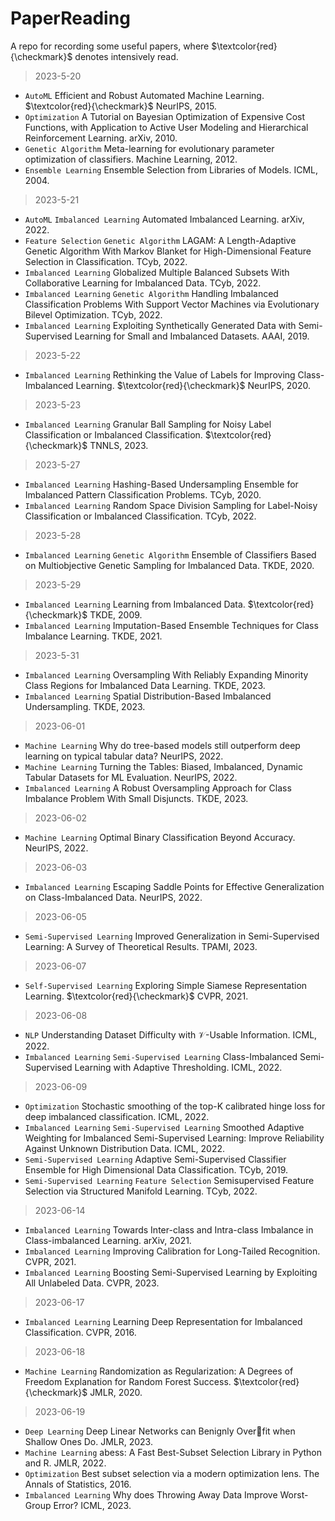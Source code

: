 # PaperReading
A repo for recording some useful papers, where $\textcolor{red}{\checkmark}$ denotes intensively read.

> 2023-5-20
* `AutoML` Efficient and Robust Automated Machine Learning. $\textcolor{red}{\checkmark}$ NeurIPS, 2015.
* `Optimization` A Tutorial on Bayesian Optimization of Expensive Cost Functions, with Application to Active User Modeling and Hierarchical Reinforcement Learning. arXiv, 2010.
* `Genetic Algorithm` Meta-learning for evolutionary parameter optimization of classifiers. Machine Learning, 2012.
* `Ensemble Learning` Ensemble Selection from Libraries of Models. ICML, 2004.

> 2023-5-21
* `AutoML` `Imbalanced Learning` Automated Imbalanced Learning. arXiv, 2022.
* `Feature Selection` `Genetic Algorithm` LAGAM: A Length-Adaptive Genetic Algorithm With Markov Blanket for High-Dimensional Feature Selection in Classification. TCyb, 2022.
* `Imbalanced Learning` Globalized Multiple Balanced Subsets With Collaborative Learning for Imbalanced Data. TCyb, 2022.
* `Imbalanced Learning` `Genetic Algorithm` Handling Imbalanced Classification Problems With Support Vector Machines via Evolutionary Bilevel Optimization. TCyb, 2022.
* `Imbalanced Learning` Exploiting Synthetically Generated Data with Semi-Supervised Learning for Small and Imbalanced Datasets. AAAI, 2019.

> 2023-5-22
* `Imbalanced Learning` Rethinking the Value of Labels for Improving Class-Imbalanced Learning. $\textcolor{red}{\checkmark}$ NeurIPS, 2020.

> 2023-5-23
* `Imbalanced Learning` Granular Ball Sampling for Noisy Label Classification or Imbalanced Classification. $\textcolor{red}{\checkmark}$ TNNLS, 2023.

> 2023-5-27
* `Imbalanced Learning` Hashing-Based Undersampling Ensemble for Imbalanced Pattern Classification Problems. TCyb, 2020.
* `Imbalanced Learning` Random Space Division Sampling for Label-Noisy Classification or Imbalanced Classification. TCyb, 2022.

> 2023-5-28
* `Imbalanced Learning` `Genetic Algorithm` Ensemble of Classifiers Based on Multiobjective Genetic Sampling for Imbalanced Data. TKDE, 2020.

> 2023-5-29
* `Imbalanced Learning` Learning from Imbalanced Data. $\textcolor{red}{\checkmark}$ TKDE, 2009.
* `Imbalanced Learning` Imputation-Based Ensemble Techniques for Class Imbalance Learning. TKDE, 2021.

> 2023-5-31
* `Imbalanced Learning` Oversampling With Reliably Expanding Minority Class Regions for Imbalanced Data Learning. TKDE, 2023.
* `Imbalanced Learning` Spatial Distribution-Based Imbalanced Undersampling. TKDE, 2023.

> 2023-06-01
* `Machine Learning` Why do tree-based models still outperform deep learning on typical tabular data? NeurIPS, 2022.
* `Machine Learning` Turning the Tables: Biased, Imbalanced, Dynamic Tabular Datasets for ML Evaluation. NeurIPS, 2022.
* `Imbalanced Learning` A Robust Oversampling Approach for Class Imbalance Problem With Small Disjuncts. TKDE, 2023.

> 2023-06-02
* `Machine Learning` Optimal Binary Classification Beyond Accuracy. NeurIPS, 2022.

> 2023-06-03
* `Imbalanced Learning` Escaping Saddle Points for Effective Generalization on Class-Imbalanced Data. NeurIPS, 2022.

> 2023-06-05
* `Semi-Supervised Learning` Improved Generalization in Semi-Supervised Learning: A Survey of Theoretical Results. TPAMI, 2023.

> 2023-06-07
* `Self-Supervised Learning` Exploring Simple Siamese Representation Learning. $\textcolor{red}{\checkmark}$ CVPR, 2021.

> 2023-06-08
* `NLP` Understanding Dataset Difficulty with $\mathcal{V}$-Usable Information. ICML, 2022.
* `Imbalanced Learning` `Semi-Supervised Learning` Class-Imbalanced Semi-Supervised Learning with Adaptive Thresholding. ICML, 2022.

> 2023-06-09
* `Optimization` Stochastic smoothing of the top-K calibrated hinge loss for deep imbalanced classification. ICML, 2022.
* `Imbalanced Learning` `Semi-Supervised Learning` Smoothed Adaptive Weighting for Imbalanced Semi-Supervised Learning: Improve Reliability Against Unknown Distribution Data. ICML, 2022.
* `Semi-Supervised Learning` Adaptive Semi-Supervised Classifier Ensemble for High Dimensional Data Classification. TCyb, 2019.
* `Semi-Supervised Learning` `Feature Selection` Semisupervised Feature Selection via Structured Manifold Learning. TCyb, 2022.

> 2023-06-14
* `Imbalanced Learning` Towards Inter-class and Intra-class Imbalance in Class-imbalanced Learning. arXiv, 2021.
* `Imbalanced Learning` Improving Calibration for Long-Tailed Recognition. CVPR, 2021.
* `Imbalanced Learning` Boosting Semi-Supervised Learning by Exploiting All Unlabeled Data. CVPR, 2023.

> 2023-06-17
* `Imbalanced Learning` Learning Deep Representation for Imbalanced Classification. CVPR, 2016.

> 2023-06-18
* `Machine Learning` Randomization as Regularization: A Degrees of Freedom Explanation for Random Forest Success. $\textcolor{red}{\checkmark}$ JMLR, 2020.

> 2023-06-19
* `Deep Learning` Deep Linear Networks can Benignly Overfit when Shallow Ones Do. JMLR, 2023.
* `Machine Learning` abess: A Fast Best-Subset Selection Library in Python and R. JMLR, 2022.
* `Optimization` Best subset selection via a modern optimization lens. The Annals of Statistics, 2016.
* `Imbalanced Learning` Why does Throwing Away Data Improve Worst-Group Error? ICML, 2023.

